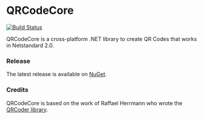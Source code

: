 # QRCodeCore

[![Build Status](https://github.com/dlemstra/QRCodeCore/workflows/main/badge.svg)](https://github.com/dlemstra/QRCodeCore/actions)

QRCodeCore is a cross-platform .NET library to create QR Codes that works in Netstandard 2.0.

### Release

The latest release is available on [NuGet](https://www.nuget.org/packages/QRCodeCore).

### Credits

QRCodeCore is based on the work of Raffael Herrmann who wrote the [QRCoder library](https://github.com/codebude/QRCoder).
